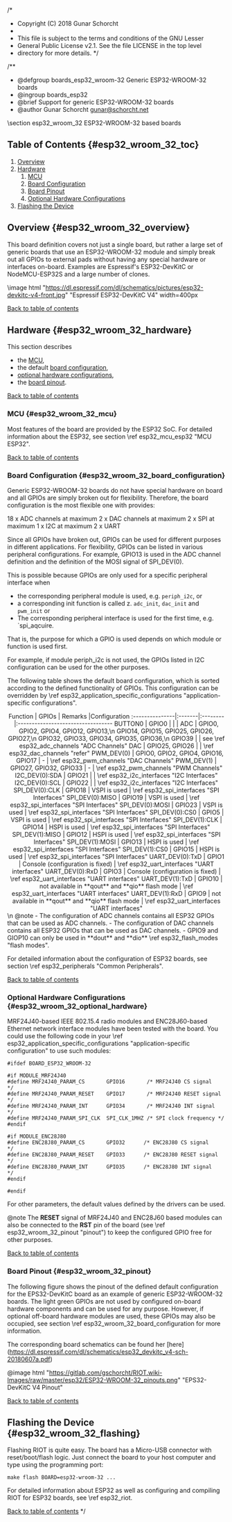 /*
 * Copyright (C) 2018 Gunar Schorcht
 *
 * This file is subject to the terms and conditions of the GNU Lesser
 * General Public License v2.1. See the file LICENSE in the top level
 * directory for more details.
 */

/**
 * @defgroup    boards_esp32_wroom-32 Generic ESP32-WROOM-32 boards
 * @ingroup     boards_esp32
 * @brief       Support for generic ESP32-WROOM-32 boards
 * @author      Gunar Schorcht <gunar@schorcht.net>

\section esp32_wroom_32 ESP32-WROOM-32 based boards

## Table of Contents {#esp32_wroom_32_toc}

1. [Overview](#esp32_wroom_32_overview)
2. [Hardware](#esp32_wroom_32_hardware)
    1. [MCU](#esp32_wroom_32_mcu)
    2. [Board Configuration](#esp32_wroom_32_board_configuration)
    3. [Board Pinout](#esp32_wroom_32_pinout)
    4. [Optional Hardware Configurations](#esp32_wroom_32_optional_hardware)
3. [Flashing the Device](#esp32_wroom_32_flashing)

## Overview {#esp32_wroom_32_overview}

This board definition covers not just a single board, but rather a large set
of generic boards that use an ESP32-WROOM-32 module and simply break out all
GPIOs to external pads without having any special hardware or interfaces
on-board. Examples are Espressif's ESP32-DevKitC or NodeMCU-ESP32S and a
large number of clones.

\image html "https://dl.espressif.com/dl/schematics/pictures/esp32-devkitc-v4-front.jpg" "Espressif ESP32-DevKitC V4" width=400px

[Back to table of contents](#esp32_wroom_32_toc)

## Hardware {#esp32_wroom_32_hardware}

This section describes

- the [MCU](#esp32_wroom_32_mcu),
- the default [board configuration](#esp32_wroom_32_board_configuration),
- [optional hardware configurations](#esp32_wroom_32_optional_hardware),
- the [board pinout](#esp32_wroom_32_pinout).

[Back to table of contents](#esp32_wroom_32_toc)

### MCU {#esp32_wroom_32_mcu}

Most features of the board are provided by the ESP32 SoC. For detailed
information about the ESP32, see section \ref esp32_mcu_esp32 "MCU ESP32".

[Back to table of contents](#esp32_wroom_32_toc)

### Board Configuration {#esp32_wroom_32_board_configuration}

Generic ESP32-WROOM-32 boards do not have special hardware on board and all
GPIOs are simply broken out for flexibility. Therefore, the board
configuration is the most flexible one with provides:

18 x ADC channels at maximum
2 x DAC channels at maximum
2 x SPI at maximum
1 x I2C at maximum
2 x UART

Since all GPIOs have broken out, GPIOs can be used for different purposes
in different applications. For flexibility, GPIOs can be listed in various
peripheral configurations. For example, GPIO13 is used in the ADC channel
definition and the definition of the MOSI signal of SPI_DEV(0).

This is possible because GPIOs are only used for a specific peripheral
interface when

- the corresponding peripheral module is used, e.g. `periph_i2c`, or
- a corresponding init function is called z. `adc_init`, `dac_init` and
  `pwm_init` or
- The corresponding peripheral interface is used for the first time,
  e.g. `spi_aqcuire.

That is, the purpose for which a GPIO is used depends on which module
or function is used first.

For example, if module periph_i2c is not used, the GPIOs listed in I2C
configuration can be used for the other purposes.

The following table shows the default board configuration, which is sorted
according to the defined functionality of GPIOs. This configuration can be
overridden by \ref esp32_application_specific_configurations
"application-specific configurations".

<center>
Function        | GPIOs  | Remarks |Configuration
:---------------|:-------|:--------|:----------------------------------
BUTTON0         | GPIO0  | | |
ADC             | GPIO0, GPIO2, GPIO4, GPIO12, GPIO13,\n GPIO14, GPIO15, GPIO25, GPIO26, GPIO27,\n GPIO32, GPIO33, GPIO34, GPIO35, GPIO36,\n GPIO39 | | see \ref esp32_adc_channels "ADC Channels"
DAC             | GPIO25, GPIO26 | | \ref esp32_dac_channels "refer"
PWM_DEV(0)      | GPIO0, GPIO2, GPIO4, GPIO16, GPIO17 | - | \ref esp32_pwm_channels "DAC Channels"
PWM_DEV(1)      | GPIO27, GPIO32, GPIO33 | - | \ref esp32_pwm_channels "PWM Channels"
I2C_DEV(0):SDA  | GPIO21 | | \ref esp32_i2c_interfaces "I2C Interfaces"
I2C_DEV(0):SCL  | GPIO22 | | \ref esp32_i2c_interfaces "I2C Interfaces"
SPI_DEV(0):CLK  | GPIO18 | VSPI is used | \ref esp32_spi_interfaces "SPI Interfaces"
SPI_DEV(0):MISO | GPIO19 | VSPI is used | \ref esp32_spi_interfaces "SPI Interfaces"
SPI_DEV(0):MOSI | GPIO23 | VSPI is used | \ref esp32_spi_interfaces "SPI Interfaces"
SPI_DEV(0):CS0  | GPIO5  | VSPI is used | \ref esp32_spi_interfaces "SPI Interfaces"
SPI_DEV(1):CLK  | GPIO14 | HSPI is used | \ref esp32_spi_interfaces "SPI Interfaces"
SPI_DEV(1):MISO | GPIO12 | HSPI is used | \ref esp32_spi_interfaces "SPI Interfaces"
SPI_DEV(1):MOSI | GPIO13 | HSPI is used | \ref esp32_spi_interfaces "SPI Interfaces"
SPI_DEV(1):CS0  | GPIO15 | HSPI is used | \ref esp32_spi_interfaces "SPI Interfaces"
UART_DEV(0):TxD | GPIO1  | Console (configuration is fixed) | \ref esp32_uart_interfaces "UART interfaces"
UART_DEV(0):RxD | GPIO3  | Console (configuration is fixed) | \ref esp32_uart_interfaces "UART interfaces"
UART_DEV(1):TxD | GPIO10 | not available in **qout** and **qio** flash mode | \ref esp32_uart_interfaces "UART interfaces"
UART_DEV(1):RxD | GPIO9  | not available in **qout** and **qio** flash mode | \ref esp32_uart_interfaces "UART interfaces"
</center>
\n
@note
- The configuration of ADC channels contains all ESP32 GPIOs that can be
  used as ADC channels.
- The configuration of DAC channels contains all ESP32 GPIOs that can be used
  as DAC channels.
- GPIO9 and GIOP10 can only be used in **dout** and **dio**
  \ref esp32_flash_modes "flash modes".

For detailed information about the configuration of ESP32 boards, see
section \ref esp32_peripherals "Common Peripherals".

[Back to table of contents](#esp32_wroom_32_toc)

### Optional Hardware Configurations {#esp32_wroom_32_optional_hardware}

MRF24J40-based IEEE 802.15.4 radio modules and ENC28J60-based Ethernet
network interface modules have been tested with the board. You could use
the following code in your \ref esp32_application_specific_configurations
"application-specific configuration" to use such modules:

~~~~~~~~~~~~~~~~~~~~~~~~~~~~~~~~~~~~~~~~~~~~~~~~~~~~~~~~~~~~~~~~~~~~~~~~~~{.c}
#ifdef BOARD_ESP32_WROOM-32

#if MODULE_MRF24J40
#define MRF24J40_PARAM_CS       GPIO16       /* MRF24J40 CS signal    */
#define MRF24J40_PARAM_RESET    GPIO17       /* MRF24J40 RESET signal */
#define MRF24J40_PARAM_INT      GPIO34       /* MRF24J40 INT signal   */
#define MRF24J40_PARAM_SPI_CLK  SPI_CLK_1MHZ /* SPI clock frequency */
#endif

#if MODULE_ENC28J80
#define ENC28J80_PARAM_CS       GPIO32      /* ENC28J80 CS signal    */
#define ENC28J80_PARAM_RESET    GPIO33      /* ENC28J80 RESET signal */
#define ENC28J80_PARAM_INT      GPIO35      /* ENC28J80 INT signal   */
#endif

#endif
~~~~~~~~~~~~~~~~~~~~~~~~~~~~~~~~~~~~~~~~~~~~~~~~~~~~~~~~~~~~~~~~~~~~~~~~~~
For other parameters, the default values defined by the drivers can be used.

@note The **RESET** signal of MRF24J40 and ENC28J60 based modules can also
be connected to the **RST** pin of the board (see \ref esp32_wroom_32_pinout
"pinout") to keep the configured GPIO free for other purposes.

[Back to table of contents](#esp32_wroom_32_toc)

### Board Pinout {#esp32_wroom_32_pinout}

The following figure shows the pinout of the defined default configuration
for the EPS32-DevKitC board as an example of generic ESP32-WROOM-32 boards.
The light green GPIOs are not used by configured on-board hardware components
and can be used for any purpose. However, if optional off-board hardware
modules are used, these GPIOs may also be occupied, see
section \ref esp32_wroom_32_board_configuration for more information.

The corresponding board schematics can be found her [here]
(https://dl.espressif.com/dl/schematics/esp32_devkitc_v4-sch-20180607a.pdf)

@image html "https://gitlab.com/gschorcht/RIOT.wiki-Images/raw/master/esp32/ESP32-WROOM-32_pinouts.png" "EPS32-DevKitC V4 Pinout"

[Back to table of contents](#esp32_wroom_32_toc)

## Flashing the Device {#esp32_wroom_32_flashing}

Flashing RIOT is quite easy. The board has a Micro-USB connector with
reset/boot/flash logic. Just connect the board to your host computer
and type using the programming port:
~~~~~~~~~~~~~~~~~~~~~~~~~~~~~~~~~~~~~~~~~~~~~~~~~~~~~~~~~~~~~~~~~~~~~~~~~~
make flash BOARD=esp32-wroom-32 ...
~~~~~~~~~~~~~~~~~~~~~~~~~~~~~~~~~~~~~~~~~~~~~~~~~~~~~~~~~~~~~~~~~~~~~~~~~~
For detailed information about ESP32 as well as configuring and compiling
RIOT for ESP32 boards, see \ref esp32_riot.

[Back to table of contents](#esp32_wroom_32_toc)
 */
